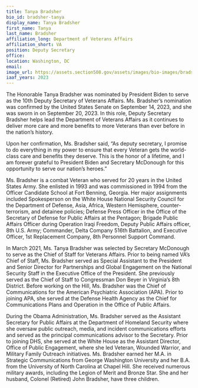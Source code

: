 ```yaml
---
title: Tanya Bradsher
bio_id: bradsher-tanya
display_name: Tanya Bradsher
first_name: Tanya
last_name: Bradsher
affiliation_long: Department of Veterans Affairs
affiliation_short: VA
position: Deputy Secretary
office: 
location: Washington, DC
email: 
image_url: https://assets.section508.gov/assets/images/bio-images/bradsher-tanya.jpg
iaaf_years: 2023
---
```

The Honorable Tanya Bradsher was nominated by President Biden to serve as the 10th Deputy Secretary of Veterans Affairs. Ms. Bradsher’s nomination was confirmed by the United States Senate on September 14, 2023, and she was sworn in on September 20, 2023. In this role, Deputy Secretary Bradsher helps lead the Department of Veterans Affairs as it continues to deliver more care and more benefits to more Veterans than ever before in the nation’s history. 

Upon her confirmation, Ms. Bradsher said, “As deputy secretary, I promise to do everything in my power to ensure that every Veteran gets the world-class care and benefits they deserve. This is the honor of a lifetime, and I am forever grateful to President Biden and Secretary McDonough for this opportunity to serve our nation’s heroes.”

Ms. Bradsher is a combat Veteran who served for 20 years in the United States Army. She enlisted in 1993 and was commissioned in 1994 from the Officer Candidate School at Fort Benning, Georgia. Her major assignments included Spokesperson on the White House National Security Council for the Department of Defense, Asia, Africa, Western Hemisphere, counter-terrorism, and detainee policies; Defense Press Officer in the Office of the Secretary of Defense for Public Affairs at the Pentagon; Brigade Public Affairs Officer during Operation Iraqi Freedom, Deputy Public Affairs officer, 8th U.S. Army; Commander, Delta Company 516th Battalion, and Executive Officer, 1st Replacement Company, 8th Personnel Support Command.

In March 2021, Ms. Tanya Bradsher was selected by Secretary McDonough to serve as the Chief of Staff for Veterans Affairs. Prior to being named VA’s Chief of Staff, Ms. Bradsher served as Special Assistant to the President and Senior Director for Partnerships and Global Engagement on the National Security Staff in the Executive Office of the President. She previously served as the Chief of Staff to Congressman Don Beyer in Virginia’s 8th District. Before working on the Hill, Ms. Bradsher was the Chief of Communications for the American Psychiatric Association (APA). Prior to joining APA, she served at the Defense Health Agency as the Chief for Communications Plans and Operation in the Office of Public Affairs.

During the Obama Administration, Ms. Bradsher served as the Assistant Secretary for Public Affairs at the Department of Homeland Security where she oversaw public outreach, media, and incident communications efforts and served as the principal communications advisor to the Secretary. Prior to joining DHS, she served at the White House as the Assistant Director, Office of Public Engagement, where she led Veteran, Wounded Warrior, and Military Family Outreach initiatives. Ms. Bradsher earned her M.A. in Strategic Communications from George Washington University and her B.A. from the University of North Carolina at Chapel Hill. She received numerous military awards, including the Legion of Merit and Bronze Star. She and her husband, Colonel (Retired) John Bradsher, have three children.